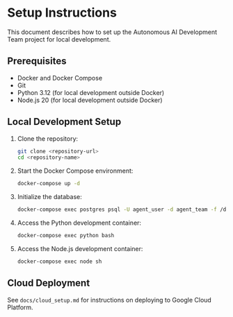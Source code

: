 # Setup Instructions

This document describes how to set up the Autonomous AI Development Team project for local development.

## Prerequisites

- Docker and Docker Compose
- Git
- Python 3.12 (for local development outside Docker)
- Node.js 20 (for local development outside Docker)

## Local Development Setup

1. Clone the repository:

   ```bash
   git clone <repository-url>
   cd <repository-name>
   ```

2. Start the Docker Compose environment:

   ```bash
   docker-compose up -d
   ```

3. Initialize the database:

   ```bash
   docker-compose exec postgres psql -U agent_user -d agent_team -f /docker-entrypoint-initdb.d/init.sql
   ```

4. Access the Python development container:

   ```bash
   docker-compose exec python bash
   ```

5. Access the Node.js development container:
   ```bash
   docker-compose exec node sh
   ```

## Cloud Deployment

See `docs/cloud_setup.md` for instructions on deploying to Google Cloud Platform.
